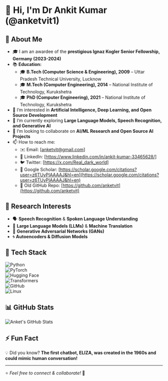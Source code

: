 # 👋 Hi, I'm Dr Ankit Kumar (@anketvit1)  

## 🚀 About Me  
- 🎓 I am an awardee of the **prestigious Ignaz Kogler Senior Fellowship, Germany (2023-2024)**
- 📚 **Education:**  
  - 🎓 **B.Tech (Computer Science & Engineering), 2009** – Uttar Pradesh Technical University, Lucknow  
  - 🎓 **M.Tech (Computer Engineering), 2014** – National Institute of Technology, Kurukshetra  
  - 🎓 **PhD (Computer Engineering), 2021** – National Institute of Technology, Kurukshetra 
- 👀 I’m interested in **Artificial Intelligence, Deep Learning, and Open Source Development**  
- 🌱 I’m currently exploring **Large Language Models, Speech Recognition, and Generative AI**  
- 💞️ I’m looking to collaborate on **AI/ML Research and Open Source AI Projects**  
- 📫 How to reach me:  
  - ✉️ Email: [anketvit@gmail.com]  
  - 🔗 LinkedIn: [https://www.linkedin.com/in/ankit-kumar-33465628/]  
  - 🐦 Twitter: [https://x.com/Real_dark_world]  
  - 🔗 Google Scholar: [https://scholar.google.com/citations?user=z6TUyPIAAAAJ&hl=en](https://scholar.google.com/citations?user=z6TUyPIAAAAJ&hl=en)
  - 🔗 Old GitHub Repo: [https://github.com/anketvit](https://github.com/anketvit)  
 
    

## 🔬 Research Interests  
- 🗣 **Speech Recognition** & **Spoken Language Understanding**  
- 🤖 **Large Language Models (LLMs)** & **Machine Translation**  
- 🎨 **Generative Adversarial Networks (GANs)**  
- 🌀 **Autoencoders & Diffusion Models**  

## 🔧 Tech Stack  
![Python](https://img.shields.io/badge/-Python-blue?style=flat-square&logo=python)  
![PyTorch](https://img.shields.io/badge/-PyTorch-orange?style=flat-square&logo=pytorch)  
![Hugging Face](https://img.shields.io/badge/-HuggingFace-yellow?style=flat-square&logo=huggingface)  
![Transformers](https://img.shields.io/badge/-Transformers-red?style=flat-square&logo=transformers)  
![GitHub](https://img.shields.io/badge/-GitHub-black?style=flat-square&logo=github)  
![Linux](https://img.shields.io/badge/-Linux-gray?style=flat-square&logo=linux)  

## 📊 GitHub Stats  
![Anket's GitHub Stats](https://github-readme-stats.vercel.app/api?username=anketvit1&show_icons=true&theme=tokyonight)  

## ⚡ Fun Fact  
💡 Did you know? **The first chatbot, ELIZA, was created in the 1960s and could mimic human conversation!**  

---  
⭐ _Feel free to connect & collaborate!_  🚀
